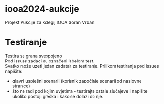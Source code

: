 # iooa2024-aukcije
Projekt Aukcije za kolegij IOOA 
Goran Vrban

# Testiranje
Testira se grana svespojeno  
Pod issues zadaci su označeni labelom test.  
Svatko može uzeti jedan zadatak za testiranje. Prilikom testiranja pod issues napišite:
 - glavni uspješni scenarij (korisnik započinje scenarij od naslovne stranice)
 - što ne radi pod kojim uvjetima - testirajte ostale slučajeve i napišite ukoliko postoji greška i kako se dolazi do nje.
